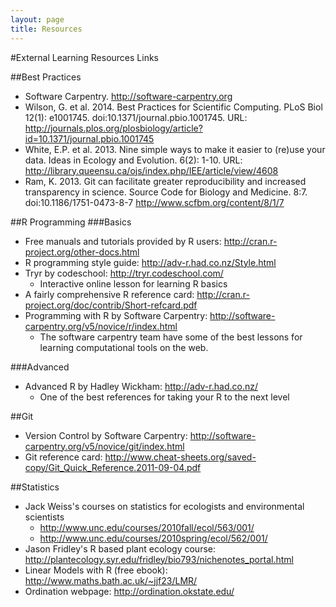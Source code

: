 ```yaml
---
layout: page
title: Resources
---
```


#External Learning Resources Links

##Best Practices
* Software Carpentry. http://software-carpentry.org
* Wilson, G. et al. 2014. Best Practices for Scientific Computing. PLoS Biol
12(1): e1001745. doi:10.1371/journal.pbio.1001745. URL: 
<http://journals.plos.org/plosbiology/article?id=10.1371/journal.pbio.1001745>
* White, E.P. et al. 2013. Nine simple ways to make it easier to (re)use your
data. Ideas in Ecology and Evolution. 6(2): 1-10. URL:
<http://library.queensu.ca/ojs/index.php/IEE/article/view/4608>
* Ram, K. 2013. Git can facilitate greater reproducibility and increased
transparency in science. Source Code for Biology and Medicine. 8:7.
doi:10.1186/1751-0473-8-7 <http://www.scfbm.org/content/8/1/7>

##R Programming
###Basics
* Free manuals and tutorials provided by R users: 
http://cran.r-project.org/other-docs.html
* R programming style guide: <http://adv-r.had.co.nz/Style.html>
* Tryr by codeschool: http://tryr.codeschool.com/
    - Interactive online lesson for learning R basics
* A fairly comprehensive R reference card: 
<http://cran.r-project.org/doc/contrib/Short-refcard.pdf>
* Programming with R by Software Carpentry:
<http://software-carpentry.org/v5/novice/r/index.html>
    - The software carpentry team have some of the best lessons for learning
    computational tools on the web.

###Advanced
* Advanced R by Hadley Wickham: <http://adv-r.had.co.nz/>
    - One of the best references for taking your R to the next level

##Git
* Version Control by Software Carpentry: 
<http://software-carpentry.org/v5/novice/git/index.html>
* Git reference card: 
<http://www.cheat-sheets.org/saved-copy/Git_Quick_Reference.2011-09-04.pdf>

##Statistics
* Jack Weiss's courses on statistics for ecologists and environmental scientists
    - <http://www.unc.edu/courses/2010fall/ecol/563/001/>
    - <http://www.unc.edu/courses/2010spring/ecol/562/001/>
* Jason Fridley's R based plant ecology course: 
<http://plantecology.syr.edu/fridley/bio793/nichenotes_portal.html>
* Linear Models with R (free ebook): <http://www.maths.bath.ac.uk/~jjf23/LMR/>
* Ordination webpage: <http://ordination.okstate.edu/>

